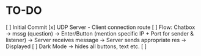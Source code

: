 # TO-DO

[ ] Initial Commit
[x] UDP Server - Client connection route
[ ] Flow: Chatbox -> mssg (question) -> Enter/Button (mention specific IP + Port for sender & listener) -> Server receives message -> Server sends appropriate res -> Displayed
[ ] Dark Mode -> hides all buttons, text etc.
[ ] 


